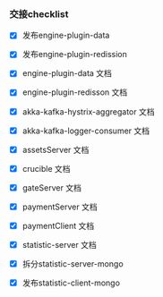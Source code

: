 ### 交接checklist
- [x] 发布engine-plugin-data
- [x] 发布engine-plugin-redission

- [x] engine-plugin-data 文档
- [x] engine-plugin-redisson 文档

- [x] akka-kafka-hystrix-aggregator 文档
- [x] akka-kafka-logger-consumer 文档
- [x] assetsServer 文档
- [x] crucible 文档
- [x] gateServer 文档
- [x] paymentServer 文档
- [x] paymentClient 文档
- [x] statistic-server 文档

- [x] 拆分statistic-server-mongo
- [x] 发布statistic-client-mongo